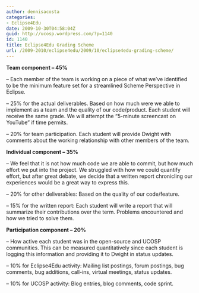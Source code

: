 ```yaml
---
author: dennisacosta
categories:
- Eclipse4Edu
date: 2009-10-30T04:58:04Z
guid: http://ucosp.wordpress.com/?p=1140
id: 1140
title: Eclipse4Edu Grading Scheme
url: /2009-2010/eclipse4edu/2009/10/eclipse4edu-grading-scheme/
---
```


**Team component &#8211; 45%**
  
&#8211; Each member of the team is working on a piece of what we&#8217;ve identified to be the minimum feature set for a streamlined Scheme Perspective in Eclipse.
  
&#8211; 25% for the actual deliverables. Based on how much were we able to implement as a team and the quality of our code/product. Each student will receive the same grade. We will attempt the &#8220;5-minute screencast on YouTube&#8221; if time permits.
  
&#8211; 20% for team participation. Each student will provide Dwight with comments about the working relationship with other members of the team.

**Individual component &#8211; 35%**
  
&#8211; We feel that it is not how much code we are able to commit, but how much effort we put into the project. We struggled with how we could quantify effort, but after great debate, we decide that a written report chronicling our experiences would be a great way to express this.
  
&#8211; 20% for other deliverables: Based on the quality of our code/feature.
  
&#8211; 15% for the written report: Each student will write a report that will summarize their contributions over the term. Problems encountered and how we tried to solve them.

**Participation component &#8211; 20%** 
  
&#8211; How active each student was in the open-source and UCOSP communities. This can be measured quantitatively since each student is logging this information and providing it to Dwight in status updates.
  
&#8211; 10% for Eclipse4Edu activity: Mailing list postings, forum postings, bug comments, bug additions, call-ins, virtual meetings, status updates.
  
&#8211; 10% for UCOSP activity: Blog entries, blog comments, code sprint.